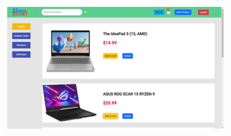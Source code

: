 ![Shop Beast](https://github.com/madhurajayashanka/ShopBeastFrontend/blob/master/Shop_Beast_images/shop_beast%20(1).png?raw=true)
